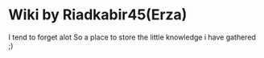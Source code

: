 # Wiki by Riadkabir45(Erza)
I tend to forget alot
So a place to store the little knowledge i have gathered ;)
